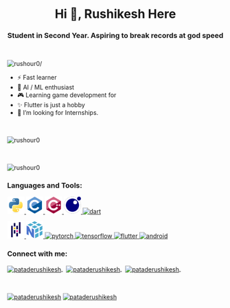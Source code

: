 <h1 align="center">Hi 👋, Rushikesh Here</h1>
<h3 align="center">Student in Second Year. Aspiring to break records at god speed </h3>
<br>
<p align="left"> <img src=https://komarev.com/ghpvc/?username=Rushour0 alt=rushour0/> </p>

- ⚡ Fast learner
- 🧠 AI / ML enthusiast
- 🎮 Learning game development for
- ✨ Flutter is just a hobby
- 🤔 I’m looking for Internships.

<br>
<p align="left"> <img align="center" src="https://github-readme-stats.vercel.app/api?username=rushour0&show_icons=true&locale=en" alt="rushour0" /></p>
<br>
<p align="left"> <img align="center" src="https://github-readme-streak-stats.herokuapp.com/?user=rushour0" alt="rushour0" /></p>


**<h3 align="left">Languages and Tools:</h3>**
<p align="left"> 
    <a href="https://www.python.org" target="_blank"> 
        <img src="https://raw.githubusercontent.com/devicons/devicon/master/icons/python/python-original.svg" alt="python" width="40" height="40"/> 
    </a>
    <a href="https://www.cprogramming.com/" target="_blank"> 
        <img src="https://raw.githubusercontent.com/devicons/devicon/master/icons/c/c-original.svg" alt="c" width="40" height="40"/> 
    </a> 
    <a href="https://www.cplusplus.com/" target="_blank"> 
        <img src="https://raw.githubusercontent.com/devicons/devicon/master/icons/cplusplus/cplusplus-original.svg" alt="cplusplus" width="40" height="40"/> 
    </a> 
        <a href="https://www.lua.org" target="_blank"> 
        <img src="https://raw.githubusercontent.com/devicons/devicon/master/icons/lua/lua-original.svg" alt="lua" width="40" height="40"/> 
    </a>
    <!-- <a href="https://www.kali.org/docs/ target="_blank"> 
        <img src="https://raw.githubusercontent.com/devicons/devicon/master/icons/linux/linux-original.svg" alt="linux" width="40" height="40"/> 
    </a> -->
    <a href="https://dart.dev/" target="_blank"> 
        <img src="https://www.vectorlogo.zone/logos/dartlang/dartlang-icon.svg" alt="dart" width="40" height="40"/> 
    </a> 
</p>
<p align="left">
    <a href="https://pandas.pydata.org/" target="_blank"> 
        <img src="https://raw.githubusercontent.com/devicons/devicon/master/icons/pandas/pandas-original.svg" alt="pandas" width="40" height="40"/> 
    </a>
    <a href="https://numpy.org/" target="_blank"> 
        <img src="https://raw.githubusercontent.com/devicons/devicon/master/icons/numpy/numpy-original.svg" alt="numpy" width="40" height="40"/> 
    </a>
    <a href="https://pytorch.org/" target="_blank"> 
        <img src="https://raw.githubusercontent.com/rahuldkjain/github-profile-readme-generator/master/src/images/icons/AIML/pytorch.svg" alt="pytorch" width="40" height="40"/> 
    </a> 
    <a href="https://tensorflow.org/" target="_blank"> 
        <img src="https://raw.githubusercontent.com/rahuldkjain/github-profile-readme-generator/master/src/images/icons/AIML/tensorflow.svg" alt="tensorflow" width="40" height="40"/> 
    </a>
    <a href="https://flutter.dev" target="_blank"> 
        <img src="https://www.vectorlogo.zone/logos/flutterio/flutterio-icon.svg" alt="flutter" width="40" height="40"/> 
    </a> 
    <a href="https://developer.android.com/" target="_blank"> 
        <img src="https://www.vectorlogo.zone/logos/android/android-official.svg" alt="android" width="40" height="40"/> 
    </a> 
</p>


**<h3 align="left">Connect with me:</h3>**
<p align="left">
<a href="https://instagram.com/pataderushikesh" target="blank"><img align="center" src="https://raw.githubusercontent.com/rahuldkjain/github-profile-readme-generator/master/src/images/icons/Social/instagram.svg" alt="pataderushikesh" height="30" width="30" />  </a> &nbsp;
<a href="https://twitter.com/pataderushikesh" target="blank"><img align="center" src="https://raw.githubusercontent.com/rahuldkjain/github-profile-readme-generator/master/src/images/icons/Social/twitter.svg" alt="pataderushikesh" height="30" width="30" />  </a> &nbsp;
<a href="https://linkedin.com/in/pataderushikesh" target="blank"><img align="center" src="https://raw.githubusercontent.com/rahuldkjain/github-profile-readme-generator/master/src/images/icons/Social/linked-in-alt.svg" alt="pataderushikesh" height="30" width="30" /> </a> &nbsp;
</p>
<br>
<p align="left">
<a href="https://codeforces.com/profile/pataderushikesh" target="blank"><img align="center" src="https://codeforces.org/s/58725/images/codeforces-logo-with-telegram.png" alt="pataderushikesh" height="30" width="100" /></a>
<a href="https://www.hackerrank.com/pataderushikesh" target="blank"><img align="center" src="https://raw.githubusercontent.com/rahuldkjain/github-profile-readme-generator/master/src/images/icons/Social/hackerrank.svg" alt="pataderushikesh" height="30" width="40" /></a>

</p>
